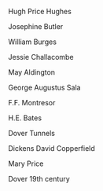 
Hugh Price Hughes

Josephine Butler

William Burges

Jessie Challacombe

May Aldington

George Augustus Sala

F.F. Montresor

H.E. Bates

Dover Tunnels

Dickens David Copperfield

Mary Price

Dover 19th century


